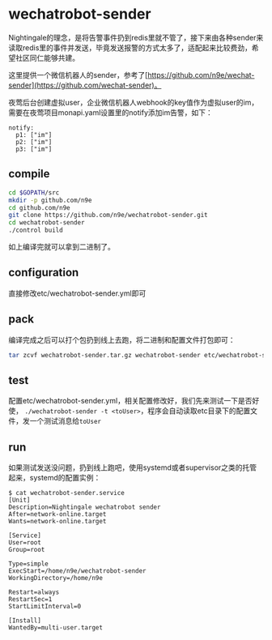 # wechatrobot-sender

Nightingale的理念，是将告警事件扔到redis里就不管了，接下来由各种sender来读取redis里的事件并发送，毕竟发送报警的方式太多了，适配起来比较费劲，希望社区同仁能够共建。

这里提供一个微信机器人的sender，参考了[https://github.com/n9e/wechat-sender](https://github.com/wechat-sender)。

夜莺后台创建虚拟user，企业微信机器人webhook的key值作为虚拟user的im，需要在夜莺项目monapi.yaml设置里的notify添加im告警，如下：
```
notify:
  p1: ["im"]
  p2: ["im"]
  p3: ["im"]
```

## compile

```bash
cd $GOPATH/src
mkdir -p github.com/n9e
cd github.com/n9e
git clone https://github.com/n9e/wechatrobot-sender.git
cd wechatrobot-sender
./control build
```

如上编译完就可以拿到二进制了。

## configuration

直接修改etc/wechatrobot-sender.yml即可

## pack

编译完成之后可以打个包扔到线上去跑，将二进制和配置文件打包即可：

```bash
tar zcvf wechatrobot-sender.tar.gz wechatrobot-sender etc/wechatrobot-sender.yml etc/wechatrobot.tpl
```

## test

配置etc/wechatrobot-sender.yml，相关配置修改好，我们先来测试一下是否好使， `./wechatrobot-sender -t <toUser>`，程序会自动读取etc目录下的配置文件，发一个测试消息给`toUser`

## run

如果测试发送没问题，扔到线上跑吧，使用systemd或者supervisor之类的托管起来，systemd的配置实例：


```
$ cat wechatrobot-sender.service
[Unit]
Description=Nightingale wechatrobot sender
After=network-online.target
Wants=network-online.target

[Service]
User=root
Group=root

Type=simple
ExecStart=/home/n9e/wechatrobot-sender
WorkingDirectory=/home/n9e

Restart=always
RestartSec=1
StartLimitInterval=0

[Install]
WantedBy=multi-user.target
```